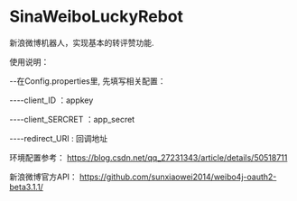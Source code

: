 # SinaWeiboLuckyRebot
新浪微博机器人，实现基本的转评赞功能.



使用说明：

--在Config.properties里, 先填写相关配置：

----client_ID ：appkey

----client_SERCRET ：app_secret

----redirect_URI : 回调地址




环境配置参考：
https://blog.csdn.net/qq_27231343/article/details/50518711




新浪微博官方API：
https://github.com/sunxiaowei2014/weibo4j-oauth2-beta3.1.1/
